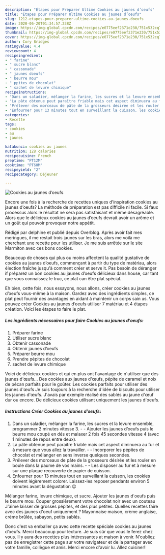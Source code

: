```yaml
---
description: "Étapes pour Préparer Ultime Cookies au jaunes d’oeufs"
title: "Étapes pour Préparer Ultime Cookies au jaunes d’oeufs"
slug: 1212-etapes-pour-preparer-ultime-cookies-au-jaunes-doeufs
date: 2020-06-20T01:34:57.238Z
image: https://img-global.cpcdn.com/recipes/e0775eef2371e230/751x532cq70/cookies-au-jaunes-doeufs-photo-principale-de-la-recette.jpg
thumbnail: https://img-global.cpcdn.com/recipes/e0775eef2371e230/751x532cq70/cookies-au-jaunes-doeufs-photo-principale-de-la-recette.jpg
cover: https://img-global.cpcdn.com/recipes/e0775eef2371e230/751x532cq70/cookies-au-jaunes-doeufs-photo-principale-de-la-recette.jpg
author: Cory Bridges
ratingvalue: 4.4
reviewcount: 4
recipeingredient:
- " farine"
- " sucre blanc"
- " cassonade"
- " jaunes doeufs"
- " beurre mou"
- " ppites de chocolat"
- " sachet de levure chimique"
recipeinstructions:
- "Dans un saladier, mélanger la farine, les sucres et la levure ensemble, programmer 2 minutes vitesse 3.  Ajouter les jaunes d’oeufs puis le beurre mou coupé en dés et malaxer 2 fois 45 secondes vitesse 4 (avec 1 minutes de repos entre deux)."
- "La pâte obtenue peut paraître friable mais cet aspect diminuera au fur et à mesure que vous allez la travailler.  Incorporer les pépites de chocolat et mélanger en sens inverse quelques secondes."
- "Prélever des morceaux de pâte de la grosseurs désirée et les rouler en boule dans la paume de vos mains.  Les disposer au fur et à mesure sur une plaque recouverte de papier de cuisson."
- "Enfourner pour 13 minutes tout en surveillant la cuisson, les cookies doivent légèrement colorer. Laissez-les reposer pendants environ 5 minutes avant la dégustation 😉"
categories:
- Recette
tags:
- cookies
- au
- jaunes

katakunci: cookies au jaunes 
nutrition: 128 calories
recipecuisine: French
preptime: "PT12M"
cooktime: "PT60M"
recipeyield: "2"
recipecategory: Déjeuner

---
```



![Cookies au jaunes d’oeufs](https://img-global.cpcdn.com/recipes/e0775eef2371e230/751x532cq70/cookies-au-jaunes-doeufs-photo-principale-de-la-recette.jpg)

Encore une fois à la recherche de recettes uniques d'inspiration cookies au jaunes d’oeufs? La méthode de préparation est pas difficile ni facile. Si faux processus alors le résultat ne sera pas satisfaisant et même désagréable. Alors que le délicieux cookies au jaunes d’oeufs devrait avoir un arôme et un goût qui pouvoir provoquer notre appétit.

Rédigé par delphine et publié depuis Overblog. Après avoir fait mes meringues, il me restait trois jaunes sur les bras, alors me voilà me cherchant une recette pour les utiliser. Je me suis arrêtée sur le site Marmiton avec ces bons cookies.

Beaucoup de choses qui plus ou moins affectent la qualité gustative de cookies au jaunes d’oeufs, commençant à partir du type de matériau, alors élection fraîche jusqu'à comment créer et serve it. Pas besoin de déranger if préparez un bon cookies au jaunes d’oeufs délicieux dans house, car tant que vous connaissez le truc, ce plat can être plat spécial.


Eh bien, cette fois, nous essayons, nous allons, créer cookies au jaunes d’oeufs vous-même à la maison. Gardez avec des ingrédients simples, ce plat peut fournir des avantages en aidant à maintenir un corps sain us. Vous pouvez créer Cookies au jaunes d’oeufs utiliser 7 matériau et 4 étapes création. Voici les étapes to faire le plat.

<!--inarticleads1-->

##### Les ingrédients nécessaires pour faire Cookies au jaunes d’oeufs:

1. Préparer  farine
1. Utiliser  sucre blanc
1. Obtenir  cassonade
1. Obtenir  jaunes d’oeufs
1. Préparer  beurre mou
1. Prendre  pèpites de chocolat
1.   sachet de levure chimique


Voici de délicieux cookies et qui en plus ont l&#39;avantage de n&#39;utiliser que des jaunes d&#39;œufs… Des cookies aux jaunes d&#39;œufs, pépite de caramel et noix de pécan parfaits pour le goûter. Les cookies parfaits pour utiliser des jaunes d&#39;œufs Je suis toujours à la recherche d&#39;idée de biscuits pour utiliser les jaunes d&#39;œufs. J&#39;avais par exemple réalisé des sablés au jaune d&#39;œuf dur ou encore. De délicieux cookies utilisant uniquement les jaunes d&#39;oeufs. 

<!--inarticleads2-->

##### Instructions Créer Cookies au jaunes d’oeufs:

1. Dans un saladier, mélanger la farine, les sucres et la levure ensemble, programmer 2 minutes vitesse 3. -  - Ajouter les jaunes d’oeufs puis le beurre mou coupé en dés et malaxer 2 fois 45 secondes vitesse 4 (avec 1 minutes de repos entre deux).
1. La pâte obtenue peut paraître friable mais cet aspect diminuera au fur et à mesure que vous allez la travailler. -  - Incorporer les pépites de chocolat et mélanger en sens inverse quelques secondes.
1. Prélever des morceaux de pâte de la grosseurs désirée et les rouler en boule dans la paume de vos mains. -  - Les disposer au fur et à mesure sur une plaque recouverte de papier de cuisson.
1. Enfourner pour 13 minutes tout en surveillant la cuisson, les cookies doivent légèrement colorer. Laissez-les reposer pendants environ 5 minutes avant la dégustation 😉


Mélanger farine, levure chimique, et sucre. Ajouter les jaunes d&#39;oeufs puis le beurre mou. Couper grossièrement votre chocolat noir avec un couteau J&#39;aime laisser de grosses pépites, et des plus petites. Quelles recettes faire avec des jaunes d&#39;oeuf uniquement ? Mayonnaise maison, crème anglaise, crème brûlée, sabayon, petits sablés. 


Donc c'est va emballer ça avec cette recette spéciale cookies au jaunes d’oeufs. Merci beaucoup pour lecture. Je suis sûr que vous le ferez chez vous. Il y aura des recettes plus  intéressantes at maison à venir. N'oubliez pas de enregistrer cette page sur votre navigateur et de la partager avec votre famille, collègue et amis. Merci encore d'avoir lu. Allez cuisiner!
